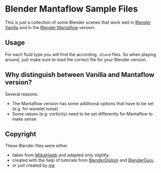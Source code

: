 # Blender Mantaflow Sample Files

This is just a collection of some Blender scenes that work well in [Blender Vanilla][blender] and in the [Blender Mantaflow][blendermantaflow] version.

## Usage
For each fluid type you will find the according ``.blend`` files. So when playing around, just make sure to load the correct file for your Blender version.

## Why distinguish between Vanilla and Mantaflow version?

Several reasons:

- The Mantaflow version has some additional options that have to be set (e.g. for wavelet noise)
- Some values (e.g. vorticity) need to be set differently for Mantaflow to make sense

## Copyright

These Blender files were either

- taken from [MiikaHweb][miikah] and adapted only slightly.
- created with the help of tutorials from [BlenderDiplom][blenderdiplom] and [BlenderGuru][blenderguru]
- or just created by [me][sebbas]

[blenderdiplom]: http://www.blenderdiplom.com
[blenderguru]: http://www.blenderguru.com/
[miikah]: https://www.miikahweb.com
[sebbas]: http://sebbas.org
[blender]: https://www.blender.org/
[blendermantaflow]: https://developer.blender.org/diffusion/B/browse/fluid-mantaflow/
